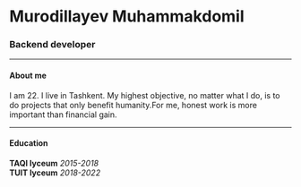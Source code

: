 <h1>Murodillayev Muhammakdomil</h1>
<h3>Backend developer</h3>
<hr>
<h4>About me</h4>
<p>I am 22. I live in Tashkent. My highest objective, no matter what I do, is to do projects that only
benefit humanity.For me, honest work is more important than financial gain.
<hr>
<h4>Education</h4>
<b>TAQI lyceum</b>
  <i>2015-2018</i>
<br>
<b>TUIT lyceum</b>
  <i>2018-2022</i>
<!--
**MuhammadkomilMurodillayev/MuhammadkomilMurodillayev** is a ✨ _special_ ✨ repository because its `README.md` (this file) appears on your GitHub profile.

Here are some ideas to get you started:

- 🔭 I’m currently working on ...
- 🌱 I’m currently learning ...
- 👯 I’m looking to collaborate on ...
- 🤔 I’m looking for help with ...
- 💬 Ask me about ...
- 📫 How to reach me: ...
- 😄 Pronouns: ...
- ⚡ Fun fact: ...
-->
